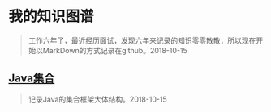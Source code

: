 # 我的知识图谱
> 工作六年了，最近经历面试，发现六年来记录的知识零零散散，所以现在开始以MarkDown的方式记录在github。2018-10-15
## [Java集合](http://www.baidu.com)
> 记录Java的集合框架大体结构。2018-10-15